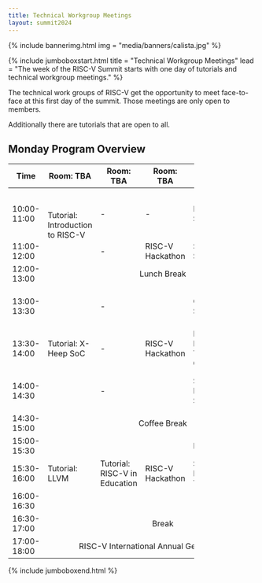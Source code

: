 ```yaml
---
title: Technical Workgroup Meetings
layout: summit2024
---
```


{% include bannerimg.html
    img = "media/banners/calista.jpg"
%}

{% include jumboboxstart.html
    title = "Technical Workgroup Meetings"
    lead = "The week of the RISC-V Summit starts with one day of tutorials and technical workgroup meetings."
%}

The technical work groups of RISC-V get the opportunity to meet face-to-face at
this first day of the summit. Those meetings are only open to members.

Additionally there are tutorials that are open to all.

## Monday Program Overview 

<div class="d-flex justify-content-center">
<table class="my-4 table table-striped table-sm" style="width: 75%">
  <thead>
    <tr>
      <th>Time</th>
      <th>Room: TBA</th>
      <th>Room: TBA</th>
      <th>Room: TBA</th> 
      <th>Room: TBA</th>
      <th>Room: TBA</th>
    </tr>
  </thead>
  <tbody>
    <tr>
      <td>10:00-11:00</td>
      <td rowspan="2">Tutorial:<br> Introduction to RISC-V</td>
      <td>-</td>
      <td>-</td>
      <td>DTPM SIG</td>
      <td>Runtime Integrity SIG & Security HC</td>
    </tr>
    <tr>
      <td>11:00-12:00</td>
      <td>-</td>
      <td>RISC-V Hackathon</td>
      <td>SoftCPU SIG</td>
      <td>-</td>
    </tr>
    <tr>
      <td>12:00-13:00</td>
      <td colspan="5" style="text-align: center; vertical-align: middle;"> Lunch Break </td>    
    </tr>
     <tr>
      <td>13:00-13:30</td>
      <td rowspan="3">Tutorial: X-Heep SoC</td>
      <td>-</td>
      <td rowspan="3">RISC-V Hackathon</td>
      <td>CHERI SIG + TG</td>
      <td>Technical Starters Guide for RISC-V</td>
    </tr>
     <tr>
      <td>13:30-14:00</td>
      <td>-</td>
      <td>Fast Interrupt Task Group</td>
      <td>RISC-V Labs</td>
    </tr>
     <tr>
      <td>14:00-14:30</td>
      <td>-</td>
      <td>Scalar Efficiency SIG</td>
      <td>RISC-V Developer Boards Program</td>
    </tr>
     <tr>
      <td>14:30-15:00</td>
     <td colspan="5" style="text-align: center; vertical-align: middle;"> Coffee Break </td>
    </tr>  
    <tr>
      <td>15:00-15:30</td>
      <td rowspan="3">Tutorial: LLVM</td>
      <td rowspan="3">Tutorial: <br> RISC-V in Education</td>   
      <td rowspan="3">RISC-V Hackathon</td>
      <td>HPC SIG</td>
      <td rowspan="2">Marketing Committee</td>
    </tr>
     <tr>
      <td>15:30-16:00</td>    
      <td>Server Platform TG</td>
    </tr>
    <tr>
      <td>16:00-16:30</td>   
      <td>-</td>
      <td>RISC-V in Space</td>
    </tr>
     <tr>
      <td>16:30-17:00</td>
      <td colspan="5" style="text-align: center; vertical-align: middle;"> Break</td>
    </tr>
       <tr>
      <td>17:00-18:00</td>
     <td colspan="5" style="text-align: center; vertical-align: middle;"> RISC-V International Annual General Meeting</td>
    </tr>
  </tbody>
</table>
</div>

{% include jumboboxend.html %}
